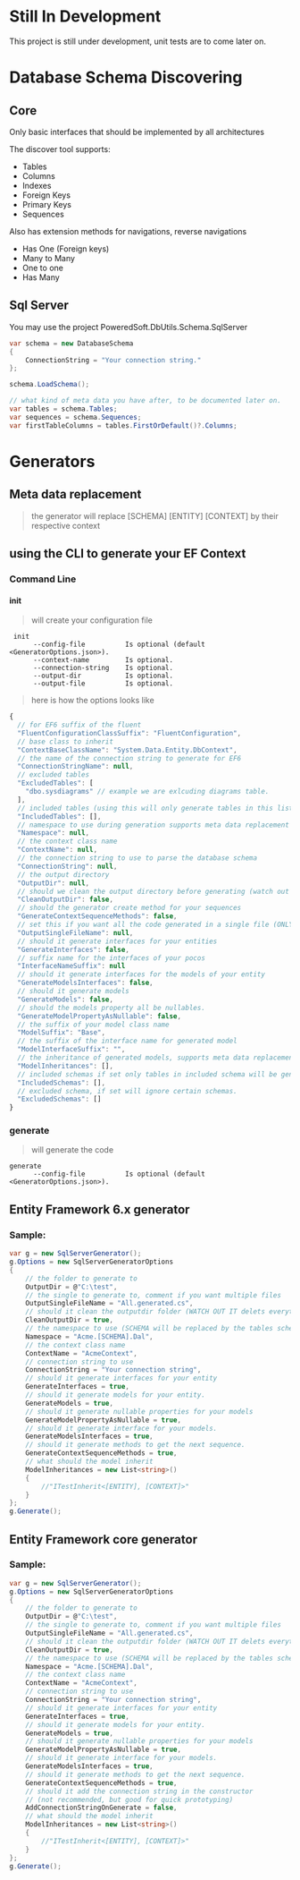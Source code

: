 # Still In Development

This project is still under development, unit tests are to come later on.

# Database Schema Discovering

## Core

Only basic interfaces that should be implemented by all architectures

The discover tool supports:
- Tables
- Columns
- Indexes
- Foreign Keys
- Primary Keys 
- Sequences

Also has extension methods for navigations, reverse navigations 
- Has One (Foreign keys)
- Many to Many
- One to one
- Has Many 

## Sql Server
You may use the project PoweredSoft.DbUtils.Schema.SqlServer

```csharp
var schema = new DatabaseSchema
{
    ConnectionString = "Your connection string."
};

schema.LoadSchema();

// what kind of meta data you have after, to be documented later on.
var tables = schema.Tables;
var sequences = schema.Sequences;
var firstTableColumns = tables.FirstOrDefault()?.Columns;

```

# Generators

## Meta data replacement 
> the generator will replace [SCHEMA] [ENTITY] [CONTEXT] by their respective context

## using the CLI to generate your EF Context

### Command Line 

#### init
> will create your configuration file 

```
 init
      --config-file          Is optional (default <GeneratorOptions.json>).
      --context-name         Is optional.
      --connection-string    Is optional.
      --output-dir           Is optional.
      --output-file          Is optional.
```

> here is how the options looks like

```js
{
  // for EF6 suffix of the fluent
  "FluentConfigurationClassSuffix": "FluentConfiguration", 
  // base class to inherit
  "ContextBaseClassName": "System.Data.Entity.DbContext",
  // the name of the connection string to generate for EF6
  "ConnectionStringName": null,
  // excluded tables 
  "ExcludedTables": [
    "dbo.sysdiagrams" // example we are exlcuding diagrams table.
  ],
  // included tables (using this will only generate tables in this list.)
  "IncludedTables": [],
  // namespace to use during generation supports meta data replacement read higher, if you missed that information
  "Namespace": null,
  // the context class name
  "ContextName": null,
  // the connection string to use to parse the database schema
  "ConnectionString": null,
  // the output directory
  "OutputDir": null,
  // should we clean the output directory before generating (watch out with this.)
  "CleanOutputDir": false,
  // should the generator create method for your sequences
  "GenerateContextSequenceMethods": false,
  // set this if you want all the code generated in a single file (ONLY FILE name, ex: all.generated.cs)
  "OutputSingleFileName": null,
  // should it generate interfaces for your entities
  "GenerateInterfaces": false,
  // suffix name for the interfaces of your pocos
  "InterfaceNameSuffix": null
  // should it generate interfaces for the models of your entity
  "GenerateModelsInterfaces": false,
  // should it generate models
  "GenerateModels": false,
  // should the models property all be nullables.
  "GenerateModelPropertyAsNullable": false,
  // the suffix of your model class name
  "ModelSuffix": "Base",
  // the suffix of the interface name for generated model
  "ModelInterfaceSuffix": "",
  // the inheritance of generated models, supports meta data replacements
  "ModelInheritances": [],
  // included schemas if set only tables in included schema will be generated
  "IncludedSchemas": [],
  // excluded schema, if set will ignore certain schemas.
  "ExcludedSchemas": []
}
```

### generate

> will generate the code

```
generate
      --config-file          Is optional (default <GeneratorOptions.json>).
```

## Entity Framework 6.x generator

### Sample:

```csharp
var g = new SqlServerGenerator();
g.Options = new SqlServerGeneratorOptions
{
    // the folder to generate to
    OutputDir = @"C:\test", 
    // the single to generate to, comment if you want multiple files
    OutputSingleFileName = "All.generated.cs", 
    // should it clean the outputdir folder (WATCH OUT IT delets everything inside the dir)
    CleanOutputDir = true,
    // the namespace to use (SCHEMA will be replaced by the tables schema)
    Namespace = "Acme.[SCHEMA].Dal",
    // the context class name
    ContextName = "AcmeContext",
    // connection string to use    
    ConnectionString = "Your connection string",
    // should it generate interfaces for your entity
    GenerateInterfaces = true,
    // should it generate models for your entity.
    GenerateModels = true,
    // should it generate nullable properties for your models
    GenerateModelPropertyAsNullable = true,
    // should it generate interface for your models.
    GenerateModelsInterfaces = true,
    // should it generate methods to get the next sequence.
    GenerateContextSequenceMethods = true,
    // what should the model inherit 
    ModelInheritances = new List<string>()
    {
        //"ITestInherit<[ENTITY], [CONTEXT]>"
    }
};
g.Generate();
```

## Entity Framework core generator

### Sample:

```csharp
var g = new SqlServerGenerator();
g.Options = new SqlServerGeneratorOptions
{
    // the folder to generate to
    OutputDir = @"C:\test", 
    // the single to generate to, comment if you want multiple files
    OutputSingleFileName = "All.generated.cs", 
    // should it clean the outputdir folder (WATCH OUT IT delets everything inside the dir)
    CleanOutputDir = true,
    // the namespace to use (SCHEMA will be replaced by the tables schema)
    Namespace = "Acme.[SCHEMA].Dal",
    // the context class name
    ContextName = "AcmeContext",
    // connection string to use    
    ConnectionString = "Your connection string",
    // should it generate interfaces for your entity
    GenerateInterfaces = true,
    // should it generate models for your entity.
    GenerateModels = true,
    // should it generate nullable properties for your models
    GenerateModelPropertyAsNullable = true,
    // should it generate interface for your models.
    GenerateModelsInterfaces = true,
    // should it generate methods to get the next sequence.
    GenerateContextSequenceMethods = true,
    // should it add the connection string in the constructor 
    // (not recommended, but good for quick prototyping)
    AddConnectionStringOnGenerate = false,
    // what should the model inherit 
    ModelInheritances = new List<string>()
    {
        //"ITestInherit<[ENTITY], [CONTEXT]>"
    }
};
g.Generate();
```